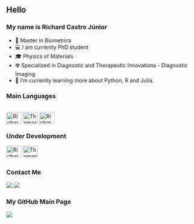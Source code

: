## Hello
### My name is Richard Castro Júnior
- :pushpin: Master in Biometrics
- :computer: I am currently PhD student
- 🎓 Physics of Materials
- :radioactive: Specialized in Diagnostic and Therapeutic Innovations - Diagnostic Imaging
- 📖 I’m currently learning more about Python, R and Julia.


### Main Languages

<div style="display: inline_block"><br>
  <img align="center" alt="Richard-MATLAB" height="30" width="40" src="https://upload.wikimedia.org/wikipedia/commons/2/21/Matlab_Logo.png">
  <img align="center" alt="Thomas-R" height="30" width="40" src="https://cdn.jsdelivr.net/gh/devicons/devicon/icons/r/r-original.svg">
  <img align="center" alt="Richard-LATEX" height="30" width="40" src="https://upload.wikimedia.org/wikipedia/commons/9/92/LaTeX_logo.svg">
  </div>
  
### Under Development

<div>
  <img align="center" alt="Richard-Python" height="30" width="40" src="https://cdn.jsdelivr.net/gh/devicons/devicon/icons/python/python-original.svg">
  <img align="center" alt="Thomas-Julia" height="30" width="40" src="https://cdn.jsdelivr.net/gh/devicons/devicon/icons/julia/julia-original-wordmark.svg">
 </div>

 ##
 
 ### Contact Me
<div> 
  <a href="https://www.linkedin.com/in/richardcastrojunior98optm/" target="_blank"><img src="https://img.shields.io/badge/-LinkedIn-%230077B5?style=for-the-badge&logo=linkedin&logoColor=white" target="_blank"></a> 
  <a href = "mailto:richard.castro@unesp.br"><img src="https://img.shields.io/badge/Gmail-D14836?style=for-the-badge&logo=gmail&logoColor=white" target="_blank"></a> 
  
  ### My GitHub Main Page
 <a href = "https://github.com/richardjr98/"><img src="https://img.shields.io/badge/GitHub-100000?style=for-the-badge&logo=github&logoColor=white" target="_blank"></a> 
 </div>

